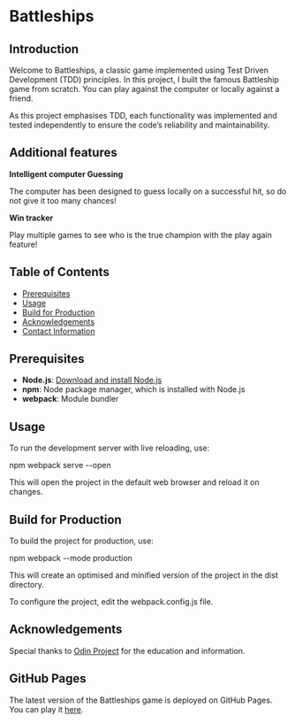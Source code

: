 # Battleships

## Introduction

Welcome to Battleships, a classic game implemented using Test Driven Development (TDD) principles. In this project, I built the famous Battleship game from scratch. You can play against the computer or locally against a friend.

As this project emphasises TDD, each functionality was implemented and tested independently to ensure the code’s reliability and maintainability.

## Additional features

**Intelligent computer Guessing**

The computer has been designed to guess locally on a successful hit, so do not give it too many chances!

**Win tracker**

Play multiple games to see who is the true champion with the play again feature!

## Table of Contents

- [Prerequisites](#prerequisites)
- [Usage](#usage)
- [Build for Production](#build-for-production)
- [Acknowledgements](#acknowledgements)
- [Contact Information](#contact-information)

## Prerequisites

- **Node.js**: [Download and install Node.js](https://nodejs.org/)
- **npm**: Node package manager, which is installed with Node.js
- **webpack**: Module bundler

## Usage
To run the development server with live reloading, use:

npm webpack serve --open

This will open the project in the default web browser and reload it on changes.

## Build for Production
To build the project for production, use:

npm webpack --mode production

This will create an optimised and minified version of the project in the dist directory.

To configure the project, edit the webpack.config.js file.

## Acknowledgements
Special thanks to [Odin Project](https://www.theodinproject.com/lessons/node-path-javascript-battleship)  for the education and information.

## GitHub Pages

The latest version of the Battleships game is deployed on GitHub Pages. You can play it [here](https://kiffoh.github.io/battleships/).

